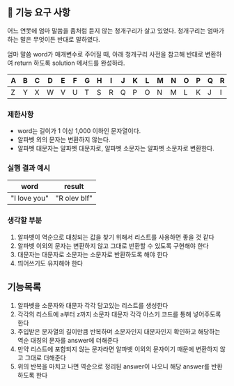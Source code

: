## 🚀 기능 요구 사항

어느 연못에 엄마 말씀을 좀처럼 듣지 않는 청개구리가 살고 있었다. 청개구리는 엄마가 하는 말은 무엇이든 반대로 말하였다.

엄마 말씀 word가 매개변수로 주어질 때, 아래 청개구리 사전을 참고해 반대로 변환하여 return 하도록 solution 메서드를 완성하라.

| A | B | C | D | E | F | G | H | I | J | K | L | M | N | O | P | Q | R | S | T | U | V | W | X | Y | Z |
| --- | --- | --- | --- | --- | --- | --- | --- | --- | --- | --- | --- | --- | --- | --- | --- | --- | --- | --- | --- | --- | --- | --- | --- | --- | --- |
| Z | Y | X | W | V | U | T | S | R | Q | P | O | N | M | L | K | J | I | H | G | F | E | D | C | B | A |

### 제한사항

- word는 길이가 1 이상 1,000 이하인 문자열이다.
- 알파벳 외의 문자는 변환하지 않는다.
- 알파벳 대문자는 알파벳 대문자로, 알파벳 소문자는 알파벳 소문자로 변환한다.

### 실행 결과 예시

| word | result |
| --- | --- |
| "I love you" | "R olev blf" |

### 생각할 부분
1. 알파벳이 역순으로 대칭되는 값을 찾기 위해서 리스트를 사용하면 좋을 것 같다
2. 알파벳 이외의 문자는 변환하지 않고 그대로 반환할 수 있도록 구현해야 한다
3. 대문자는 대문자로 소문자는 소문자로 반환하도록 해야 한다
4. 띄어쓰기도 유지해야 한다

## 기능목록
1. 알파벳을 소문자와 대문자 각각 담고있는 리스트를 생성한다
2. 각각의 리스트에 a부터 z까지 소문자 대문자 각각 아스키 코드를 통해 넣어주도록 한다
3. 주입받은 문자열의 길이만큼 반복하며 소문자인지 대문자인지 확인하고 해당하는 역순 대칭의 문자를 answer에 더해준다
4. 만약 리스트에 포함되지 않는 문자라면 알파벳 이외의 문자이기 때문에 변환하지 않고 그대로 더해준다
5. 위의 반복을 마치고 나면 역순으로 정리된 answer이 나오니 해당 answer를 반환하도록 한다